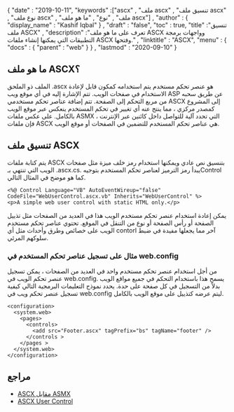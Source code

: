 {
  "date" : "2019-10-11",
  "keywords" :["ascx" , "ملف ascx" , "تنسيق ملف ascx" , "نوع ملف ascx" , "ملف" , "نوع" , "ما هو ملف ascx"] ,
  "author" : {
    "display_name" : "Kashif Iqbal"
} ,
  "draft" : "false",
  "toc" : true,
  "title" :"تنسيق ملف ASCX" ,
  "description" :"تعرف على ما هو ملف ASCX وواجهات برمجة التطبيقات التي يمكنها إنشاء ملفات ASCX وفتحها." ,
  "linktitle" : "ASCX",
  "menu" : {
    "docs" : {
      "parent" : "web"
}
} ,
  "lastmod" : "2020-09-10"
}

## ما هو ملف ASCX؟

الملف ذو الملحق .ascx هو عنصر تحكم مستخدم يتم استخدامه كمكون قابل لإعادة الاستخدام في صفحات الويب. تتم الإشارة إليه في أي موقع ويب ASP عن طريق سحبه من مربع التحكم إلى الصفحة. تتم إضافة عناصر تحكم مستخدمي ASCX إلى المشروع كمصدر مركزي ، مما ينتج عنه أي تغيير في تحكم المستخدم ينعكس عبر موقع الويب بالكامل. على عكس ملفات ASMX التي تحدد آلية للتواصل داخل كائنين عبر الإنترنت ، فإن ملفات ASCX هي عناصر تحكم المستخدم للتضمين في الصفحات أو موقع الويب.

## تنسيق ملف ASCX

يتم كتابة ملفات ASCX بتنسيق نص عادي ويمكنها استخدام رمز خلف ميزة مثل صفحات الويب التي تنتهي بـ .ascx.cs. يبدأ رمز الترميز لعناصر تحكم المستخدم بتوجيهControl كما هو موضح في المثال التالي.

```
<%@ Control Language="VB" AutoEventWireup="false" CodeFile="WebUserControl.ascx.vb" Inherits="WebUserControl" %>
<p>A simple web user control with static HTML only.</p>
```

يمكن إعادة استخدام عنصر تحكم مستخدم الويب هذا في العديد من الصفحات مثل تذييل الصفحة أو رأس الصفحة أو نوع من التنقل في الموقع. تحتوي عناصر تحكم مستخدم الويب على خصائص وطرق وأحداث مثل أي contorl آخر مما يجعلها مفيدة في ضبط سلوكهم المرئي.

### مثال على تسجيل عناصر تحكم المستخدم في web.config

من أجل استخدام عنصر تحكم مستخدم واحد في العديد من الصفحات ، يمكن تسجيل عنصر تحكم الويب في web.config. يسمح هذا باستخدام التحكم في جميع مواقع الويب بدلاً من التسجيل في كل صفحة على حدة. يحدد نموذج التعليمات البرمجية التالي كيفية تسجيل عنصر تحكم ويب في web.config ليتم عرضه كتذييل على موقع الويب بالكامل.

```
<configuration>
  <system.web>
    <pages>
      <controls>
        <add src="Footer.ascx" tagPrefix="bs" tagName="footer" />
      </controls >
    </pages >
  </system.web>
</configuration>
```
## مراجع

* [ASCX مقابل ASMX](https://forums.asp.net/t/1838934.aspx؟How+to+work+with+ascx+files+)
* [ASCX User Control](http://www.beansoftware.com/ASP.NET-Tutorials/User-Control.aspx)

